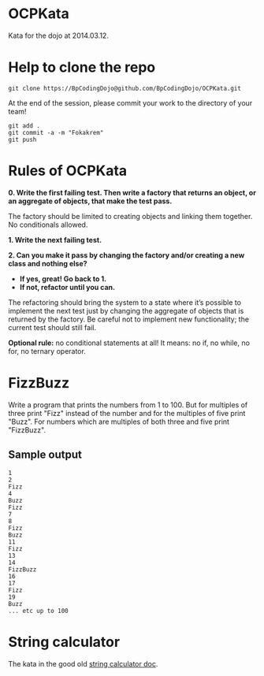 OCPKata
=======

Kata for the dojo at 2014.03.12.



Help to clone the repo
======================

	git clone https://BpCodingDojo@github.com/BpCodingDojo/OCPKata.git

At the end of the session, please commit your work to the directory of your team!

	git add .
	git commit -a -m "Fokakrem"
	git push



Rules of OCPKata
================

**0. Write the first failing test. Then write a factory that returns an object, or an aggregate of objects, that make the test pass.**

The factory should be limited to creating objects and linking them together. No conditionals allowed.

**1. Write the next failing test.**

**2. Can you make it pass by changing the factory and/or creating a new class and nothing else?**
- **If yes, great! Go back to 1.**
- **If not, refactor until you can.**

The refactoring should bring the system to a state where it’s possible to implement the next test just by changing the aggregate of objects that is returned by the factory. Be careful not to implement new functionality; the current test should still fail.


**Optional rule:** no conditional statements at all! It means: no if, no while, no for, no ternary operator.


FizzBuzz
========

Write a program that prints the numbers from 1 to 100. But for multiples of three print "Fizz" instead of the number and for the multiples of five print "Buzz". For numbers which are multiples of both three and five print "FizzBuzz".

## Sample output

	1
	2
	Fizz
	4
	Buzz
	Fizz
	7
	8
	Fizz
	Buzz
	11
	Fizz
	13
	14
	FizzBuzz
	16
	17
	Fizz
	19
	Buzz
	... etc up to 100


String calculator
=================

The kata in the good old [string calculator doc](http://nimblepros.com/media/36628/string%20calculator%20kata.pdf).


